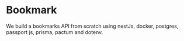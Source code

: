 # Bookmark

We build a bookmarks API from scratch using nestJs, docker, postgres, passport js, prisma, pactum and dotenv.
